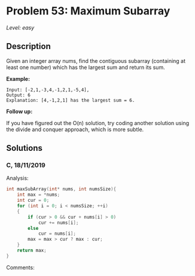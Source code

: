 # Problem 53: Maximum Subarray
*Level: easy*
## Description
Given an integer array nums, find the contiguous subarray (containing at least one number) which has the largest sum and return its sum.

**Example:**
```
Input: [-2,1,-3,4,-1,2,1,-5,4],
Output: 6
Explanation: [4,-1,2,1] has the largest sum = 6.
```
**Follow up:**

If you have figured out the O(n) solution, try coding another solution using the divide and conquer approach, which is more subtle.

## Solutions
### C, 18/11/2019
Analysis:
```c
int maxSubArray(int* nums, int numsSize){
    int max = *nums;
    int cur = 0;
    for (int i = 0; i < numsSize; ++i)
    {
        if (cur > 0 && cur + nums[i] > 0)
            cur += nums[i];
        else
            cur = nums[i];
        max = max > cur ? max : cur;
    }
    return max;
}
```
Comments: